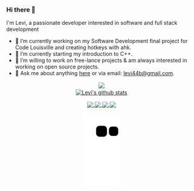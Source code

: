 ### Hi there 👋

I'm Levi, a passionate developer interested in software and full stack development
- 🔭 I’m currently working on my Software Development final project for Code Louisville and creating hotkeys with ahk.
- 🌱 I’m currently starting my introduction to C++.
- 👯 I’m willing to work on free-lance projects & am always interested in working on open source projects.
- 💬 Ask me about anything [here](https://github.com/Levi-B4/Levi-B4/issues) or via email: [levi44b@gmail.com](mailto:levi44b@gmail.com).

<!---
<p align="center">
  <a href="https://www.linkedin.com/in/*entername*/">
    <img src="https://img.shields.io/badge/-LinkedIn-blue?style=flat-square&logo=Linkedin&logoColor=white&link=https://www.linkedin.com/in/*entername/"/>
  </a>
  <a href="https://www.linkedin.com/in/*entername*/">
    <img src="https://hits.seeyoufarm.com/api/count/incr/badge.svg?url=https://github.com/Levi-B4&count_bg=%236BE3D4&title_bg=%23555555&icon=&icon_color=%23E7E7E7&title=Profile-Visits&edge_flat=false"/>
  </a>
</p>
-->

<div align="center">
  <a href="https://github.com/Levi-B4/github-readme-stats">
    <img align="center" src="https://github-readme-stats.vercel.app/api/top-langs/?username=Levi-B4&layout=compact&langs_count=8&exclude_repo=refactored-telegram&theme=radical"/>
  </a>

<div align="center"><!---delete this once Linkedin is addded-->
  <a href="https://github.com/Levi-B4/github-readme-stats">
  <img align="center" src="https://github-readme-stats.vercel.app/api?username=Levi-B4&show_icons=true&include_all_commits=true&count_private=true&theme=aura" alt="Levi's github stats"/></center>
  </a>
</div>

<p align="center">
     <a href="https://github.com/Levi-B4/Client-Organizer">
          <img align="center" src="https://github-readme-stats.vercel.app/api/pin/?username=Levi-B4&repo=Client-Organizer&theme=aura" />
     </a>
     <a href="https://github.com/Levi-B4/DirectoryOrganizer">
          <img align="center" src="https://github-readme-stats.vercel.app/api/pin/?username=Levi-B4&repo=DirectoryOrganizer&theme=aura" />
     </a>
     <a href="https://github.com/Levi-B4/Framer">
          <img align="center" src="https://github-readme-stats.vercel.app/api/pin/?username=Levi-B4&repo=Framer&theme=aura" />
     </a>
     <a href="https://github.com/Levi-B4/RTS-Game-Handler">
          <img align="center" src="https://github-readme-stats.vercel.app/api/pin/?username=Levi-B4&repo=RTS-Game-Handler&theme=aura" />
     </a> 
</p>

<!---
still need to debug snake animation, very low priority but its cute
--->
![snake animation](https://github.com/Levi-B4/Levi-B4/blob/output/github-contribution-grid-snake2.svg)

